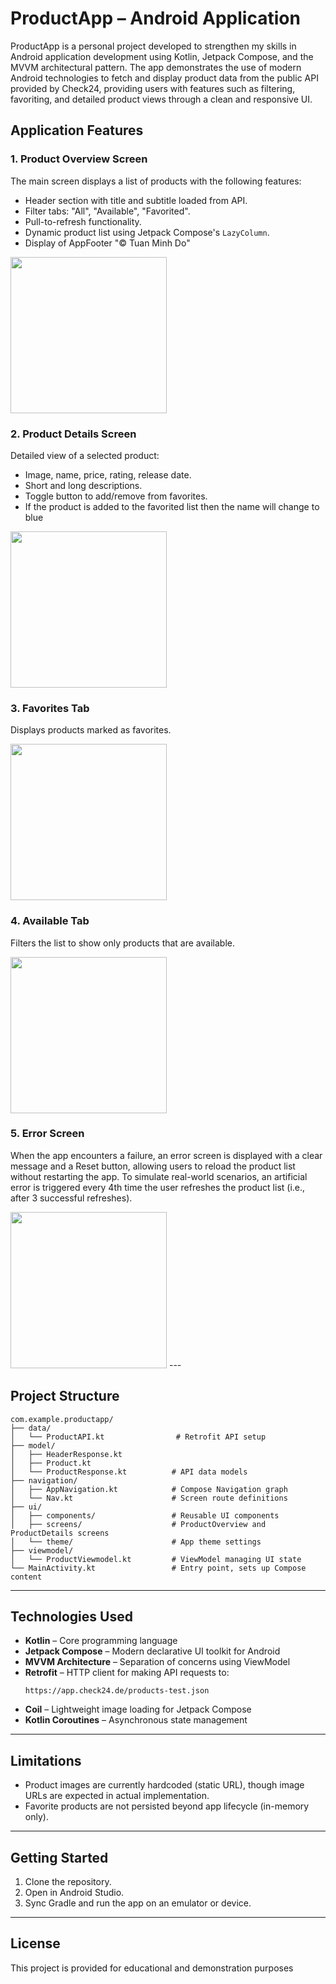 # ProductApp – Android Application

ProductApp is a personal project developed to strengthen my skills in Android application development using Kotlin, Jetpack Compose, and the MVVM architectural pattern. The app demonstrates the use of modern Android technologies to fetch and display product data from the public API provided by Check24, providing users with features such as filtering, favoriting, and detailed product views through a clean and responsive UI.

##  Application Features

### 1. Product Overview Screen
The main screen displays a list of products with the following features:
- Header section with title and subtitle loaded from API.
- Filter tabs: "All", "Available", "Favorited".
- Pull-to-refresh functionality.
- Dynamic product list using Jetpack Compose's `LazyColumn`.
- Display of AppFooter "© Tuan Minh Do"
<img src="app/public/assets/screenshots/ProductOverview.png" width="250"/>

### 2. Product Details Screen
Detailed view of a selected product:
- Image, name, price, rating, release date.
- Short and long descriptions.
- Toggle button to add/remove from favorites.
- If the product is added to the favorited list then the name will change to blue
<img src="app/public/assets/screenshots/ProductDetails.png" width="250"/>

### 3. Favorites Tab
Displays products marked as favorites.

<img src="app/public/assets/screenshots/Favourites.png" width="250"/>

### 4. Available Tab
Filters the list to show only products that are available.

<img src="app/public/assets/screenshots/Available.png" width="250"/>

### 5. Error Screen
When the app encounters a failure, an error screen is displayed with a clear message and a Reset button, allowing users to reload the product list without restarting the app.
To simulate real-world scenarios, an artificial error is triggered every 4th time the user refreshes the product list (i.e., after 3 successful refreshes). 

<img src="app/public/assets/screenshots/Error.png" width="250"/>
---

##  Project Structure

```
com.example.productapp/
├── data/
│   └── ProductAPI.kt                # Retrofit API setup
├── model/
│   ├── HeaderResponse.kt
│   ├── Product.kt
│   └── ProductResponse.kt          # API data models
├── navigation/
│   ├── AppNavigation.kt            # Compose Navigation graph
│   └── Nav.kt                      # Screen route definitions
├── ui/
│   ├── components/                 # Reusable UI components
│   ├── screens/                    # ProductOverview and ProductDetails screens
│   └── theme/                      # App theme settings
├── viewmodel/
│   └── ProductViewmodel.kt         # ViewModel managing UI state
└── MainActivity.kt                 # Entry point, sets up Compose content
```

---

## Technologies Used

- **Kotlin** – Core programming language
- **Jetpack Compose** – Modern declarative UI toolkit for Android
- **MVVM Architecture** – Separation of concerns using ViewModel
- **Retrofit** – HTTP client for making API requests to:
  ```
  https://app.check24.de/products-test.json
  ```
- **Coil** – Lightweight image loading for Jetpack Compose
- **Kotlin Coroutines** – Asynchronous state management

---

## Limitations

- Product images are currently hardcoded (static URL), though image URLs are expected in actual implementation.
- Favorite products are not persisted beyond app lifecycle (in-memory only).

---

## Getting Started

1. Clone the repository.
2. Open in Android Studio.
3. Sync Gradle and run the app on an emulator or device.

---

## License

This project is provided for educational and demonstration purposes

